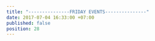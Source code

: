 ```yaml
---
title: "---------------FRIDAY EVENTS---------------"
date: 2017-07-04 16:33:00 +07:00
published: false
position: 28
---
```


